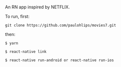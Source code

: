 An RN app inspired by NETFLIX.

To run, first:

```
git clone https://github.com/paulohlips/movies7.git
```

then:

```
$ yarn

$ react-native link

$ react-native run-android or react-native run-ios
```
